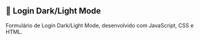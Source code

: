 ## 📖 Login Dark/Light Mode 



 Formulário de Login Dark/Light Mode, desenvolvido com JavaScript, CSS e HTML.
